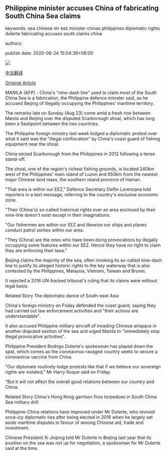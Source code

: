 ## Philippine minister accuses China of fabricating South China Sea claims

keywords: sea chinese mr eez minister chinas philippines diplomatic rights duterte fabricating accuses south claims china

authors: 

publish date: 2020-08-24 15:04:39+08:00

![](https://www.straitstimes.com/sites/default/files/styles/x_large/public/articles/2020/08/24/yq-scarboro-24082024.jpg?itok=gvA92yam)

[中文翻译](Philippine%20minister%20accuses%20China%20of%20fabricating%20South%20China%20Sea%20claims_zh.md)

[Original Article](https://www.straitstimes.com/asia/se-asia/philippine-minister-accuses-china-of-fabricating-south-china-sea-claims)

MANILA (AFP) - China's "nine-dash line" used to claim most of the South China Sea is a fabrication, the Philippine defence minister said, as he accused Beijing of illegally occupying the Philippines' maritime territory.

The remarks late on Sunday (Aug 23) come amid a fresh row between Manila and Beijing over the disputed Scarborough shoal, which has long been a flashpoint between the two countries.

The Philippine foreign ministry last week lodged a diplomatic protest over what it said was the "illegal confiscation" by China's coast guard of fishing equipment near the shoal.

China seized Scarborough from the Philippines in 2012 following a tense stand-off.

The shoal, one of the region's richest fishing grounds, is located 240km west of the Philippines' main island of Luzon and 650km from the nearest major Chinese land mass, the southern island province of Hainan.

"That area is within our EEZ," Defence Secretary Delfin Lorenzana told reporters in a text message, referring to the country's exclusive economic zone.

"Their (China's) so-called historical rights over an area enclosed by their nine-line doesn't exist except in their imaginations.

"Our fishermen are within our EEZ and likewise our ships and planes conduct patrol sorties within our area.

"They (China) are the ones who have been doing provocations by illegally occupying some features within our EEZ. Hence they have no right to claim they are enforcing their laws."

Beijing claims the majority of the sea, often invoking its so-called nine-dash line to justify its alleged historic rights to the key waterway that is also contested by the Philippines, Malaysia, Vietnam, Taiwan and Brunei.

It rejected a 2016 UN-backed tribunal's ruling that its claims were without legal basis.

Related Story The diplomatic dance of South-east Asia

China's foreign ministry on Friday defended the coast guard, saying they had carried out law enforcement activities and "their actions are understandable".

It also accused Philippine military aircraft of invading Chinese airspace in another disputed section of the sea and urged Manila to "immediately stop illegal provocative activities".

Philippine President Rodrigo Duterte's spokesman has played down the spat, which comes as the coronavirus-ravaged country seeks to secure a coronavirus vaccine from China.

"Our diplomats routinely lodge protests like that if we believe our sovereign rights are violated," Mr Harry Roque said on Friday.

"But it will not affect the overall good relations between our country and China.

Related Story China's Hong Kong garrison fires torpedoes in South China Sea military drill

Philippine-China relations have improved under Mr Duterte, who revived once-icy diplomatic ties after being elected in 2016 when he largely set aside maritime disputes in favour of wooing Chinese aid, trade and investment.

Chinese President Xi Jinping told Mr Duterte in Beijing last year that its position on the sea was not up for negotiation, a spokesman for Mr Duterte said at the time.